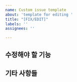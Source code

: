 ```yaml
---
name: Custom issue template
about: 'template for editing '
title: "[FIX/EDIT]"
labels: ''
assignees: ''

---
```


## 수정해야 할 기능

## 기타 사항들
